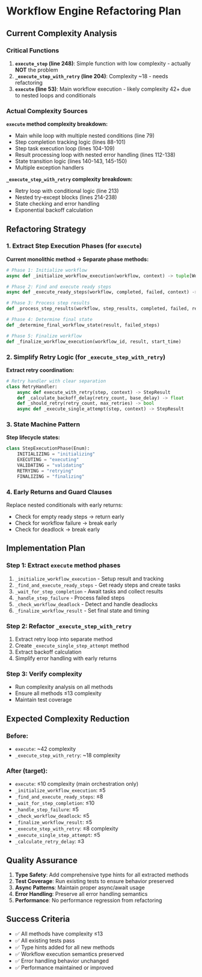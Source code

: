 # Workflow Engine Refactoring Plan

## Current Complexity Analysis

### Critical Functions

1. **`execute_step` (line 248)**: Simple function with low complexity - actually **NOT** the problem
1. **`_execute_step_with_retry` (line 204)**: Complexity ~18 - needs refactoring
1. **`execute` (line 53)**: Main workflow execution - likely complexity 42+ due to nested loops and conditionals

### Actual Complexity Sources

**`execute` method complexity breakdown:**

- Main while loop with multiple nested conditions (line 79)
- Step completion tracking logic (lines 88-101)
- Step task execution loop (lines 104-109)
- Result processing loop with nested error handling (lines 112-138)
- State transition logic (lines 140-143, 145-150)
- Multiple exception handlers

**`_execute_step_with_retry` complexity breakdown:**

- Retry loop with conditional logic (line 213)
- Nested try-except blocks (lines 214-238)
- State checking and error handling
- Exponential backoff calculation

## Refactoring Strategy

### 1. Extract Step Execution Phases (for `execute`)

**Current monolithic method → Separate phase methods:**

```python
# Phase 1: Initialize workflow
async def _initialize_workflow_execution(workflow, context) -> tuple[WorkflowResult, dict, set]

# Phase 2: Find and execute ready steps
async def _execute_ready_steps(workflow, completed, failed, context) -> list[tuple[str, StepResult]]

# Phase 3: Process step results
def _process_step_results(workflow, step_results, completed, failed, result) -> bool

# Phase 4: Determine final state
def _determine_final_workflow_state(result, failed_steps)

# Phase 5: Finalize workflow
def _finalize_workflow_execution(workflow_id, result, start_time)
```

### 2. Simplify Retry Logic (for `_execute_step_with_retry`)

**Extract retry coordination:**

```python
# Retry handler with clear separation
class RetryHandler:
    async def execute_with_retry(step, context) -> StepResult
    def _calculate_backoff_delay(retry_count, base_delay) -> float
    def _should_retry(retry_count, max_retries) -> bool
    async def _execute_single_attempt(step, context) -> StepResult
```

### 3. State Machine Pattern

**Step lifecycle states:**

```python
class StepExecutionPhase(Enum):
    INITIALIZING = "initializing"
    EXECUTING = "executing"
    VALIDATING = "validating"
    RETRYING = "retrying"
    FINALIZING = "finalizing"
```

### 4. Early Returns and Guard Clauses

Replace nested conditionals with early returns:

- Check for empty ready steps → return early
- Check for workflow failure → break early
- Check for deadlock → break early

## Implementation Plan

### Step 1: Extract `execute` method phases

1. `_initialize_workflow_execution` - Setup result and tracking
1. `_find_and_execute_ready_steps` - Get ready steps and create tasks
1. `_wait_for_step_completion` - Await tasks and collect results
1. `_handle_step_failure` - Process failed steps
1. `_check_workflow_deadlock` - Detect and handle deadlocks
1. `_finalize_workflow_result` - Set final state and timing

### Step 2: Refactor `_execute_step_with_retry`

1. Extract retry loop into separate method
1. Create `_execute_single_step_attempt` method
1. Extract backoff calculation
1. Simplify error handling with early returns

### Step 3: Verify complexity

- Run complexity analysis on all methods
- Ensure all methods ≤13 complexity
- Maintain test coverage

## Expected Complexity Reduction

### Before:

- `execute`: ~42 complexity
- `_execute_step_with_retry`: ~18 complexity

### After (target):

- `execute`: ≤10 complexity (main orchestration only)
- `_initialize_workflow_execution`: ≤5
- `_find_and_execute_ready_steps`: ≤8
- `_wait_for_step_completion`: ≤10
- `_handle_step_failure`: ≤5
- `_check_workflow_deadlock`: ≤5
- `_finalize_workflow_result`: ≤5
- `_execute_step_with_retry`: ≤8 complexity
- `_execute_single_step_attempt`: ≤5
- `_calculate_retry_delay`: ≤3

## Quality Assurance

1. **Type Safety**: Add comprehensive type hints for all extracted methods
1. **Test Coverage**: Run existing tests to ensure behavior preserved
1. **Async Patterns**: Maintain proper async/await usage
1. **Error Handling**: Preserve all error handling semantics
1. **Performance**: No performance regression from refactoring

## Success Criteria

- ✅ All methods have complexity ≤13
- ✅ All existing tests pass
- ✅ Type hints added for all new methods
- ✅ Workflow execution semantics preserved
- ✅ Error handling behavior unchanged
- ✅ Performance maintained or improved
